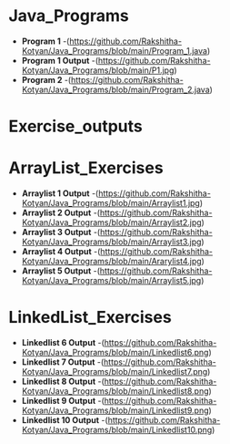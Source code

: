 # Java_Programs

- **Program 1** -(https://github.com/Rakshitha-Kotyan/Java_Programs/blob/main/Program_1.java)
- **Program 1 Output** -(https://github.com/Rakshitha-Kotyan/Java_Programs/blob/main/P1.jpg)
- **Program 2** -(https://github.com/Rakshitha-Kotyan/Java_Programs/blob/main/Program_2.java)

# Exercise_outputs
# ArrayList_Exercises
- **Arraylist 1 Output** -(https://github.com/Rakshitha-Kotyan/Java_Programs/blob/main/Arraylist1.jpg)
- **Arraylist 2 Output** -(https://github.com/Rakshitha-Kotyan/Java_Programs/blob/main/Arraylist2.jpg)
- **Arraylist 3 Output** -(https://github.com/Rakshitha-Kotyan/Java_Programs/blob/main/Arraylist3.jpg)
- **Arraylist 4 Output** -(https://github.com/Rakshitha-Kotyan/Java_Programs/blob/main/Ararylist4.jpg)
- **Arraylist 5 Output** -(https://github.com/Rakshitha-Kotyan/Java_Programs/blob/main/Arraylist5.jpg)
# LinkedList_Exercises
- **Linkedlist 6 Output** -(https://github.com/Rakshitha-Kotyan/Java_Programs/blob/main/Linkedlist6.png)
- **Linkedlist 7 Output** -(https://github.com/Rakshitha-Kotyan/Java_Programs/blob/main/Linkedlist7.png)
- **Linkedlist 8 Output** -(https://github.com/Rakshitha-Kotyan/Java_Programs/blob/main/Linkedlist8.png)
- **Linkedlist 9 Output** -(https://github.com/Rakshitha-Kotyan/Java_Programs/blob/main/Linkedlist9.png)
- **Linkedlist 10 Output** -(https://github.com/Rakshitha-Kotyan/Java_Programs/blob/main/Linkedlist10.png)
